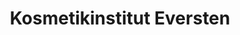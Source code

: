 ---
title: "Kosmetikinstitut Eversten"
url: /oldenburg/kosmetikinstitut-eversten/
shop: Kosmetik
---